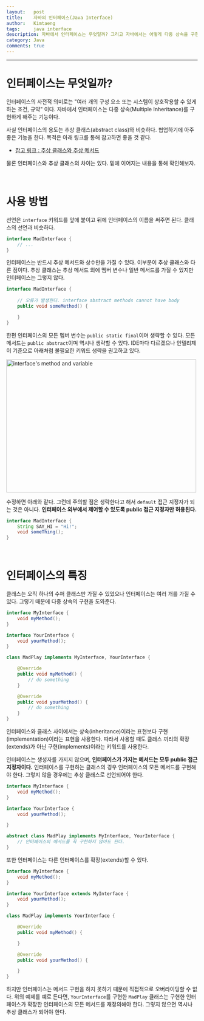 ```yaml
---
layout:   post
title:    자바의 인터페이스(Java Interface)
author:   Kimtaeng
tags: 	  java interface
description: 자바에서 인터페이스는 무엇일까? 그리고 자바에서는 어떻게 다중 상속을 구현할 수 있을까?
category: Java
comments: true
---
```


<hr/>

# 인터페이스는 무엇일까?

인터페이스의 사전적 의미로는 "여러 개의 구성 요소 또는 시스템이 상호작용할 수 있게 하는 조건, 규약" 이다.
자바에서 인터페이스는 다중 상속(Multiple Inheritance)를 구현하게 해주는 기능이다.

사실 인터페이스의 용도는 추상 클래스(abstract class)와 비슷하다. 협업하기에 아주 좋은 기능을 한다.
목적은 아래 링크를 통해 참고하면 좋을 것 같다.

- <a href="/post/abstract-classes-and-methods-in-java" target="_blank">참고 링크 : 추상 클래스와 추상 메서드</a>

물론 인터페이스와 추상 클래스의 차이는 있다. 밑에 이어지는 내용을 통해 확인해보자.

<br/>

# 사용 방법

선언은 ```interface``` 키워드를 앞에 붙이고 뒤에 인터페이스의 이름을 써주면 된다. 클래스의 선언과 비슷하다.

```java
interface MadInterface {
    // ...
}
```

인터페이스는 반드시 추상 메서드와 상수만을 가질 수 있다. 이부분이 추상 클래스와 다른 점이다.
추상 클래스는 추상 메서드 외에 멤버 변수나 일반 메서드를 가질 수 있지만 인터페이스는 그렇지 않다.

```java
interface MadInterface {
    
    // 오류가 발생한다. interface abstract methods cannot have body
    public void someMethod() {

    }
}
```

한편 인터페이스의 모든 멤버 변수는 ```public static final```이며 생략할 수 있다. 모든 메서드는 ```public abstract```이며
역시나 생략할 수 있다. IDE마다 다르겠으나 인텔리제이 기준으로 아래처럼 불필요한 키워드 생략을 권고하고 있다.

<img class="post_image" src="{{ site.baseurl }}/img/post/2018-03-02-what-is-the-purpose-of-interfaces-in-java-1.jpg"
width="500" height="350" alt="interface's method and variable"/>

수정하면 아래와 같다. 그런데 주의할 점은 생략한다고 해서 ```default``` 접근 지정자가 되는 것은 아니다.
**인터페이스 외부에서 제어할 수 있도록 public 접근 지정자만 허용된다.**

```java
interface MadInterface {
    String SAY_HI = "Hi!";
    void someThing();
}
```

<br/>

# 인터페이스의 특징

클래스는 오직 하나의 수퍼 클래스만 가질 수 있었으나 인터페이스는 여러 개를 가질 수 있다. 그렇기 때문에 다중 상속의 구현을 도와준다.

```java
interface MyInterface {
    void myMethod();
}

interface YourInterface {
    void yourMethod();
}

class MadPlay implements MyInterface, YourInterface {

    @Override
    public void myMethod() {
        // do something
    }

    @Override
    public void yourMethod() {
        // do something
    }
}
```

인터페이스와 클래스 사이에서는 상속(inheritance)이라는 표현보다 구현(implementation)이라는 표현을 사용한다.
따라서 사용할 때도 클래스 끼리의 확장(extends)가 아닌 구현(implements)이라는 키워드를 사용한다.

인터페이스는 생성자를 가지지 않으며, **인터페이스가 가지는 메서드는 모두 public 접근 지정자이다.**
인터페이스를 구현하는 클래스의 경우 인터페이스의 모든 메서드를 구현해야 한다. 그렇지 않을 경우에는 추상 클래스로 선언되어야 한다.

```java
interface MyInterface {
    void myMethod();
}

interface YourInterface {
    void yourMethod();

}

abstract class MadPlay implements MyInterface, YourInterface {
    // 인터페이스의 메서드를 꼭 구현하지 않아도 된다.
}
```

또한 인터페이스는 다른 인터페이스를 확장(extends)할 수 있다.

```java
interface MyInterface {
    void myMethod();
}

interface YourInterface extends MyInterface {
    void yourMethod();
}

class MadPlay implements YourInterface {

    @Override
    public void myMethod() {

    }

    @Override
    public void yourMethod() {

    }
}
```

하지만 인터페이스는 메서드 구현을 하지 못하기 때문에 직접적으로 오버라이딩할 수 없다. 위의 예제를 예로 든다면,
```YourInterface```를 구현한 ```MadPlay``` 클래스는 구현한 인터페이스가 확장한 인터페이스의 모든 메서드를 재정의해야 한다.
그렇지 않으면 역시나 추상 클래스가 되어야 한다.